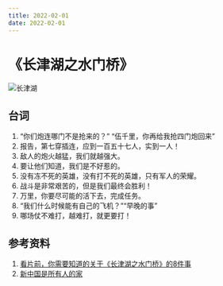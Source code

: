 ```yaml
---
title: 2022-02-01
date: 2022-02-01
---
```


# 《长津湖之水门桥》
![长津湖](http://images.iotop.work/uPic/20220203-changjinhu.jpeg)

## 台词
1. “你们炮连哪门不是抢来的？” “伍千里，你再给我抢四门炮回来”
2. 报告，第七穿插连，应到一百五十七人，实到一人！
3. 敌人的炮火越猛，我们就越强大。
4. 要让他们知道，我们是不好惹的。
5. 没有冻不死的英雄，没有打不死的英雄，只有军人的荣耀。
6. 战斗是非常艰苦的，但是我们最终会胜利！
7. 万里，你要尽可能的活下去，完成任务。
8. “我们什么时候能有自己的飞机？”“早晚的事”
9. 哪场仗不难打，越难打，就更要打！


## 参考资料
1. [看片前，你需要知道的关于《长津湖之水门桥》的8件事](https://weibo.com/ttarticle/p/show?id=2309404732040322089937#_0)
2. [新中国是所有人的家](https://weibo.com/ttarticle/p/show?id=2309404732422683230774#_0)